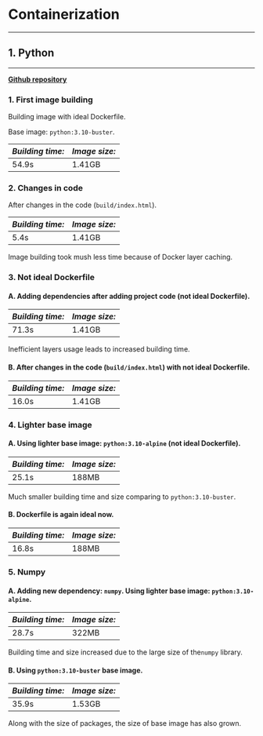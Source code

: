 # Containerization

---

## 1. Python

---

**[Github repository](https://github.com/KPI-FICT-MTSD/lab-03-starter-project-python)**  

### 1. First image building

Building image with ideal Dockerfile.

Base image: `python:3.10-buster`.

| *Building time:* | *Image size:* |
|------------------|---------------|
| 54.9s            | 1.41GB        |

### 2. Changes in code

After changes in the code (`build/index.html`).

| *Building time:* | *Image size:* |
|------------------|---------------|
| 5.4s             | 1.41GB        |

Image building took mush less time because of Docker layer caching.

### 3. Not ideal Dockerfile

#### A. Adding dependencies after adding project code (not ideal Dockerfile).

| *Building time:* | *Image size:* |
|------------------|---------------|
| 71.3s            | 1.41GB        |

Inefficient layers usage leads to increased building time.

#### B. After changes in the code (`build/index.html`) with not ideal Dockerfile.

| *Building time:* | *Image size:* |
|------------------|---------------|
| 16.0s            | 1.41GB        |

### 4. Lighter base image

#### A. Using lighter base image: `python:3.10-alpine` (not ideal Dockerfile).

| *Building time:* | *Image size:* |
|------------------|---------------|
| 25.1s            | 188MB         |

Much smaller building time and size comparing to `python:3.10-buster`.

#### B. Dockerfile is again ideal now.

| *Building time:* | *Image size:* |
|------------------|---------------|
| 16.8s            | 188MB         |

### 5. Numpy

#### A. Adding new dependency: `numpy`. Using lighter base image: `python:3.10-alpine`.

| *Building time:* | *Image size:* |
|------------------|---------------|
| 28.7s            | 322MB         |

Building time and size increased due to the large size of the`numpy` library.

#### B. Using `python:3.10-buster` base image.


| *Building time:* | *Image size:* |
|------------------|---------------|
| 35.9s            | 1.53GB        |


Along with the size of packages, the size of base image has also grown.